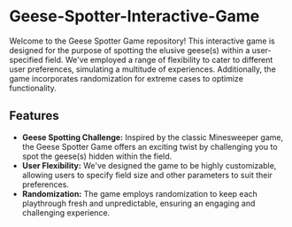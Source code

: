 # Geese-Spotter-Interactive-Game

Welcome to the Geese Spotter Game repository! This interactive game is designed for the purpose of spotting the elusive geese(s) within a user-specified field. We've employed a range of flexibility to cater to different user preferences, simulating a multitude of experiences. Additionally, the game incorporates randomization for extreme cases to optimize functionality.
<h2>Features</h2> 

- **Geese Spotting Challenge:** Inspired by the classic Minesweeper game, the Geese Spotter Game offers an exciting twist by challenging you to spot the geese(s) hidden within the field.
- **User Flexibility:** We've designed the game to be highly customizable, allowing users to specify field size and other parameters to suit their preferences.
- **Randomization:** The game employs randomization to keep each playthrough fresh and unpredictable, ensuring an engaging and challenging experience.

